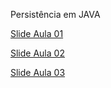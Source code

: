 Persistência em JAVA

[Slide Aula 01](https://docs.google.com/presentation/d/1pLXb7bwhnv0Ph3XkRE1a9uEaq8BTXOoOQaa-S6qqmZE/edit#slide=id.p)

[Slide Aula 02](https://docs.google.com/presentation/d/1VNRn-scyQX17ercIP2aLuNi4y3mh4OCKgd-NqccIsdo/edit#slide=id.p)

[Slide Aula 03](https://docs.google.com/presentation/d/1gAN_lfm7kEW_YymjFQBzZttafDgywldA9qjEuip_0wU/edit#slide=id.p)
